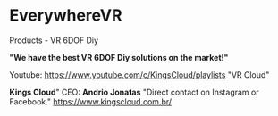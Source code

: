 # EverywhereVR
Products - VR 6DOF Diy

**"We have the best VR 6DOF Diy solutions on the market!"**

Youtube: https://www.youtube.com/c/KingsCloud/playlists "VR Cloud"

**Kings Cloud**"
CEO: **Andrio Jonatas** "Direct contact on Instagram or Facebook."
https://www.kingscloud.com.br/
